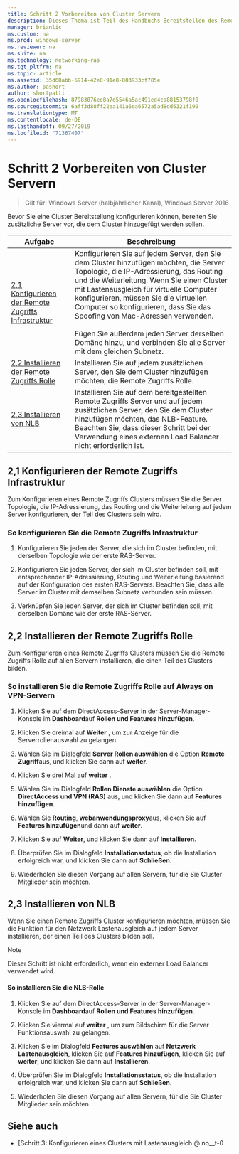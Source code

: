 ```yaml
---
title: Schritt 2 Vorbereiten von Cluster Servern
description: Dieses Thema ist Teil des Handbuchs Bereitstellen des Remote Zugriffs in einem Cluster unter Windows Server 2016.
manager: brianlic
ms.custom: na
ms.prod: windows-server
ms.reviewer: na
ms.suite: na
ms.technology: networking-ras
ms.tgt_pltfrm: na
ms.topic: article
ms.assetid: 35d68abb-6914-42e0-91e8-803933cf785e
ms.author: pashort
author: shortpatti
ms.openlocfilehash: 87983076ee8a7d5546a5ac491ed4ca88153798f0
ms.sourcegitcommit: 6aff3d88ff22ea141a6ea6572a5ad8dd6321f199
ms.translationtype: MT
ms.contentlocale: de-DE
ms.lasthandoff: 09/27/2019
ms.locfileid: "71367407"
---
```

# <a name="step-2-prepare-cluster-servers"></a>Schritt 2 Vorbereiten von Cluster Servern

>Gilt für: Windows Server (halbjährlicher Kanal), Windows Server 2016

Bevor Sie eine Cluster Bereitstellung konfigurieren können, bereiten Sie zusätzliche Server vor, die dem Cluster hinzugefügt werden sollen.  
  
|Aufgabe|Beschreibung|  
|----|--------|  
|[2,1 Konfigurieren der Remote Zugriffs Infrastruktur](#BKMK_config)|Konfigurieren Sie auf jedem Server, den Sie dem Cluster hinzufügen möchten, die Server Topologie, die IP-Adressierung, das Routing und die Weiterleitung. Wenn Sie einen Cluster mit Lastenausgleich für virtuelle Computer konfigurieren, müssen Sie die virtuellen Computer so konfigurieren, dass Sie das Spoofing von Mac-Adressen verwenden.<br /><br />Fügen Sie außerdem jeden Server derselben Domäne hinzu, und verbinden Sie alle Server mit dem gleichen Subnetz.|  
|[2,2 Installieren der Remote Zugriffs Rolle](#BKMK_Install)|Installieren Sie auf jedem zusätzlichen Server, den Sie dem Cluster hinzufügen möchten, die Remote Zugriffs Rolle.|  
|[2,3 Installieren von NLB](#BKMK_NLB)|Installieren Sie auf dem bereitgestellten Remote Zugriffs Server und auf jedem zusätzlichen Server, den Sie dem Cluster hinzufügen möchten, das NLB-Feature. Beachten Sie, dass dieser Schritt bei der Verwendung eines externen Load Balancer nicht erforderlich ist.|  
  
## <a name="BKMK_config"></a>2,1 Konfigurieren der Remote Zugriffs Infrastruktur  
Zum Konfigurieren eines Remote Zugriffs Clusters müssen Sie die Server Topologie, die IP-Adressierung, das Routing und die Weiterleitung auf jedem Server konfigurieren, der Teil des Clusters sein wird.  
  
### <a name="to-configure-the-remote-access-infrastructure"></a>So konfigurieren Sie die Remote Zugriffs Infrastruktur  
  
1.  Konfigurieren Sie jeden der Server, die sich im Cluster befinden, mit derselben Topologie wie der erste RAS-Server.  
  
2.  Konfigurieren Sie jeden Server, der sich im Cluster befinden soll, mit entsprechender IP-Adressierung, Routing und Weiterleitung basierend auf der Konfiguration des ersten RAS-Servers. Beachten Sie, dass alle Server im Cluster mit demselben Subnetz verbunden sein müssen.  
  
3.  Verknüpfen Sie jeden Server, der sich im Cluster befinden soll, mit derselben Domäne wie der erste RAS-Server.  
  
## <a name="BKMK_Install"></a>2,2 Installieren der Remote Zugriffs Rolle  
Zum Konfigurieren eines Remote Zugriffs Clusters müssen Sie die Remote Zugriffs Rolle auf allen Servern installieren, die einen Teil des Clusters bilden.  
  
### <a name="to-install-the-remote-access-role-on-always-on-vpn-servers"></a>So installieren Sie die Remote Zugriffs Rolle auf Always on VPN-Servern  
  
1.  Klicken Sie auf dem DirectAccess-Server in der Server-Manager-Konsole im **Dashboard**auf **Rollen und Features hinzufügen**.  
  
2.  Klicken Sie dreimal auf **Weiter** , um zur Anzeige für die Serverrollenauswahl zu gelangen.  
  
3.  Wählen Sie im Dialogfeld **Server Rollen auswählen** die Option **Remote Zugriff**aus, und klicken Sie dann auf **weiter**.  
  
4.  Klicken Sie drei Mal auf **weiter** .  
  
5.  Wählen Sie im Dialogfeld **Rollen Dienste auswählen** die Option **DirectAccess und VPN (RAS)** aus, und klicken Sie dann auf **Features hinzufügen**.  
  
6.  Wählen Sie **Routing**, **webanwendungsproxy**aus, klicken Sie auf **Features hinzufügen**und dann auf **weiter**.  
  
7. Klicken Sie auf **Weiter**, und klicken Sie dann auf **Installieren**.  
  
8.  Überprüfen Sie im Dialogfeld **Installationsstatus**, ob die Installation erfolgreich war, und klicken Sie dann auf **Schließen**.  
  
9.  Wiederholen Sie diesen Vorgang auf allen Servern, für die Sie Cluster Mitglieder sein möchten.  
  
## <a name="BKMK_NLB"></a>2,3 Installieren von NLB  
Wenn Sie einen Remote Zugriffs Cluster konfigurieren möchten, müssen Sie die Funktion für den Netzwerk Lastenausgleich auf jedem Server installieren, der einen Teil des Clusters bilden soll.  
  
> [!NOTE]  
> Dieser Schritt ist nicht erforderlich, wenn ein externer Load Balancer verwendet wird.  
  
#### <a name="to-install-the-nlb-role"></a>So installieren Sie die NLB-Rolle  
  
1.  Klicken Sie auf dem DirectAccess-Server in der Server-Manager-Konsole im **Dashboard**auf **Rollen und Features hinzufügen**.  
  
2.  Klicken Sie viermal auf **weiter** , um zum Bildschirm für die Server Funktionsauswahl zu gelangen.  
  
3.  Klicken Sie im Dialogfeld **Features auswählen** auf **Netzwerk Lastenausgleich**, klicken Sie auf **Features hinzufügen**, klicken Sie auf **weiter**, und klicken Sie dann auf **Installieren**.  
  
4.  Überprüfen Sie im Dialogfeld **Installationsstatus**, ob die Installation erfolgreich war, und klicken Sie dann auf **Schließen**.  
  
5.  Wiederholen Sie diesen Vorgang auf allen Servern, für die Sie Cluster Mitglieder sein möchten.  
  
## <a name="BKMK_Links"></a>Siehe auch  
  
-   [Schritt 3: Konfigurieren eines Clusters mit Lastenausgleich @ no__t-0  
  


